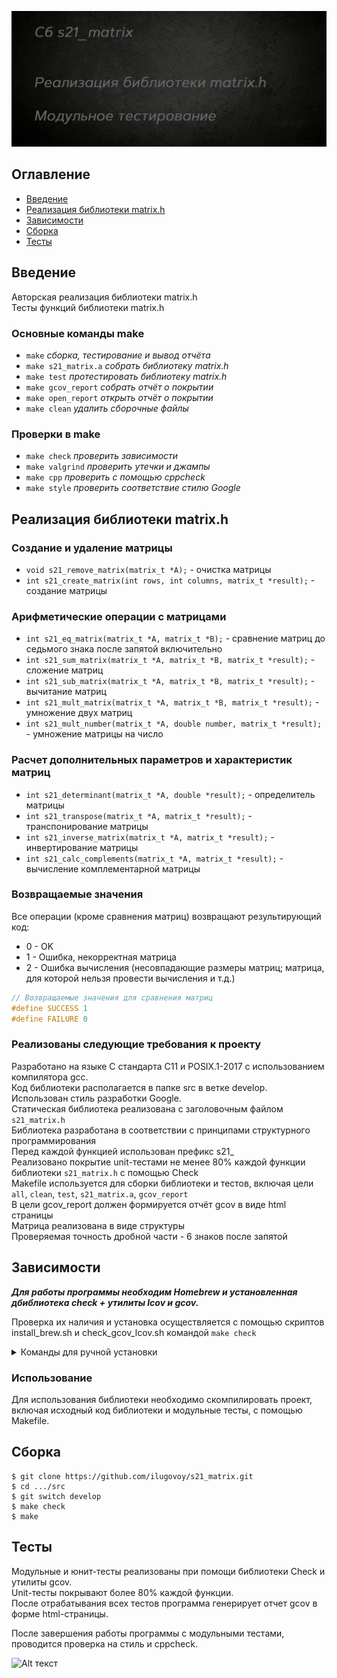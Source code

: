 ![poster](src/resources/poster_c6.png)

## Оглавление

* [Введение](#введение)
* [Реализация библиотеки matrix.h](#реализация-библиотеки-matrixh)  
* [Зависимости](#зависимости)
* [Сборка](#сборка)
* [Тесты](#тесты)


## Введение

Авторская реализация библиотеки matrix.h    
Тесты функций библиотеки matrix.h  

### Основные команды make  
- `make`					*сборка, тестирование и вывод отчёта*
- `make s21_matrix.a`		*собрать библиотеку matrix.h*
- `make test`				*протестировать библиотеку matrix.h*
- `make gcov_report`		*собрать отчёт о покрытии*
- `make open_report`		*открыть отчёт о покрытии*
- `make clean`				*удалить сборочные файлы*

### Проверки в make  
- `make check`				*проверить зависимости*
- `make valgrind`			*проверить утечки и джампы*
- `make cpp`				*проверить с помощью cppcheck*
- `make style`				*проверить соответствие стилю Google*

## Реализация библиотеки matrix.h

### Создание и удаление матрицы
- `void s21_remove_matrix(matrix_t *A);` - очистка матрицы
- `int s21_create_matrix(int rows, int columns, matrix_t *result);` - создание матрицы

### Арифметические операции с матрицами
- `int s21_eq_matrix(matrix_t *A, matrix_t *B);` - сравнение матриц до седьмого знака после запятой включительно
- `int s21_sum_matrix(matrix_t *A, matrix_t *B, matrix_t *result);` - сложение матриц
- `int s21_sub_matrix(matrix_t *A, matrix_t *B, matrix_t *result);` - вычитание матриц
- `int s21_mult_matrix(matrix_t *A, matrix_t *B, matrix_t *result);` - умножение двух матриц
- `int s21_mult_number(matrix_t *A, double number, matrix_t *result);` - умножение матрицы на число

### Расчет дополнительных параметров и характеристик матриц
- `int s21_determinant(matrix_t *A, double *result);` - определитель матрицы
- `int s21_transpose(matrix_t *A, matrix_t *result);` - транспонирование матрицы
- `int s21_inverse_matrix(matrix_t *A, matrix_t *result);` - инвертирование матрицы
- `int s21_calc_complements(matrix_t *A, matrix_t *result);` - вычисление комплементарной матрицы 

### Возвращаемые значения

Все операции (кроме сравнения матриц) возвращают результирующий код:  
- 0 - OK
- 1 - Ошибка, некорректная матрица   
- 2 - Ошибка вычисления (несовпадающие размеры матриц; матрица, для которой нельзя провести вычисления и т.д.)

```c
// Возвращаемые значения для сравнения матриц
#define SUCCESS 1
#define FAILURE 0
```


### Реализованы следующие требования к проекту

Разработано на языке C стандарта C11 и POSIX.1-2017 с использованием компилятора gcc.  
Код библиотеки располагается в папке src в ветке develop.  
Использован стиль разработки Google.  
Статическая библиотека реализована с заголовочным файлом `s21_matrix.h`  
Библиотека разработана в соответствии с принципами структурного программирования  
Перед каждой функцией использован префикс s21_   
Реализовано покрытие unit-тестами не менее 80% каждой функции библиотеки `s21_matrix.h` c помощью Check   
Makefile используется для сборки библиотеки и тестов, включая цели `all`, `clean`, `test`, `s21_matrix.a`, `gcov_report`  
В цели gcov_report должен формируется отчёт gcov в виде html страницы  
Матрица реализована в виде структуры  
Проверяемая точность дробной части - 6 знаков после запятой  


## Зависимости  

***Для работы программы необходим Homebrew и установленная дбиблиотека check + утилиты lcov и gcov.***  

Проверка их наличия и установка осуществляется с помощью скриптов install_brew.sh и check_gcov_lcov.sh командой `make check`  

<details>
  <summary>Команды для ручной установки</summary>

  | № | Ресурс   | Команда Linux                      | Команда MacOs |
  |---|----------|------------------------------------|----------------|
  | 1 | check.h: | sudo apt-get install check         | brew install check |
  | 2 | lcov:    | sudo apt-get install lcov          | brew install lcov |
  | 3 | gcov:    | sudo apt-get install gcov          | xcode-select --install |

  Также возможно понадобится

  | № | Команда Linux                      | Команда MacOs |
  |---|------------------------------------|----------------|
  | 1 | sudo apt-get update                | brew update    |
  | 2 | sudo apt-get install --fix-missing |                |

  Для установки Brew: `curl -fsSL https://rawgit.com/kube/42homebrew/master/install.sh | zsh`

</details>


### Использование

Для использования библиотеки необходимо скомпилировать проект, включая исходный код библиотеки и модульные тесты, с помощью Makefile.  


## Сборка

```
$ git clone https://github.com/ilugovoy/s21_matrix.git  
$ cd .../src
$ git switch develop  
$ make check
$ make

```



## Тесты

Модульные и юнит-тесты реализованы при помощи библиотеки Check и утилиты gcov.  
Unit-тесты покрывают более 80% каждой функции.  
После отрабатывания всех тестов программа генерирует отчет gcov в форме html-страницы.  

После завершения работы программы с модульными тестами, проводится проверка на стиль и cppcheck. 

![Alt текст](src/resources/gifs/tests.gif)

